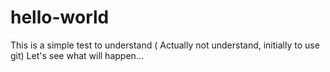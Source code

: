 # hello-world

This is a simple test to understand ( Actually not understand, initially to use git)
Let's see what will happen...
